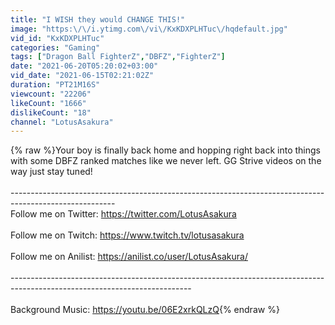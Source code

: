 ```yaml
---
title: "I WISH they would CHANGE THIS!"
image: "https:\/\/i.ytimg.com\/vi\/KxKDXPLHTuc\/hqdefault.jpg"
vid_id: "KxKDXPLHTuc"
categories: "Gaming"
tags: ["Dragon Ball FighterZ","DBFZ","FighterZ"]
date: "2021-06-20T05:20:02+03:00"
vid_date: "2021-06-15T02:21:02Z"
duration: "PT21M16S"
viewcount: "22206"
likeCount: "1666"
dislikeCount: "18"
channel: "LotusAsakura"
---
```

{% raw %}Your boy is finally back home and hopping right back into things with some DBFZ ranked matches like we never left. GG Strive videos on the way just stay tuned!<br /><br />--------------------------------------------------------------------------------------------------------<br />Follow me on Twitter: <a rel="nofollow" target="blank" href="https://twitter.com/LotusAsakura">https://twitter.com/LotusAsakura</a><br /><br />Follow me on Twitch: <a rel="nofollow" target="blank" href="https://www.twitch.tv/lotusasakura">https://www.twitch.tv/lotusasakura</a><br /><br />Follow me on Anilist: <a rel="nofollow" target="blank" href="https://anilist.co/user/LotusAsakura/">https://anilist.co/user/LotusAsakura/</a><br /><br />---------------------------------------------------------------------------------------------------------------------------<br /><br />Background Music: <a rel="nofollow" target="blank" href="https://youtu.be/06E2xrkQLzQ">https://youtu.be/06E2xrkQLzQ</a>{% endraw %}
